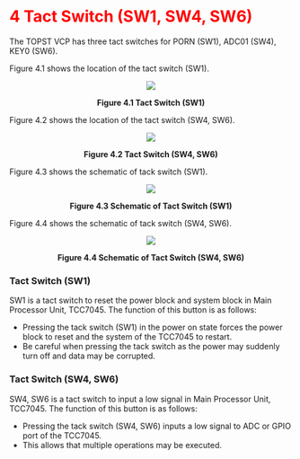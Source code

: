 <h1 style="color:red">
  4 Tact Switch (SW1, SW4, SW6)
</h1>


The TOPST VCP has three tact switches for PORN (SW1), ADC01 (SW4), KEY0 (SW6).  

Figure 4.1 shows the location of the tact switch (SW1).  
<p align="center"><img src="https://github.com/Topst-Dev/Documentation/assets/161264431/6b1f58e9-403e-4198-affc-802f54b9047c"</p>  
<p align="center"><strong>Figure 4.1 Tact Switch (SW1)</strong></p>


Figure 4.2 shows the location of the tact switch (SW4, SW6).
<p align="center"><img src="https://github.com/Topst-Dev/Documentation/assets/161264431/c36b6b47-a028-426e-ad21-ec2f05cc7cd8"</p>
<p align="center"><strong>Figure 4.2 Tact Switch (SW4, SW6)</strong></p>



Figure 4.3 shows the schematic of tack switch (SW1).
<p align="center"><img src="https://github.com/Topst-Dev/Documentation/assets/161264431/8ff11f85-39a5-42cc-827c-32b92b2b6a6e"></p>  
<p align="center"><strong>Figure 4.3 Schematic of Tact Switch (SW1)</strong></p>


Figure 4.4 shows the schematic of tack switch (SW4, SW6).
<p align="center"><img src="https://github.com/Topst-Dev/Documentation/assets/161264431/d0fe379c-3828-457c-9b2a-d38106b32416"</p>
<p align="center"><strong>Figure 4.4 Schematic of Tact Switch (SW4, SW6)</strong>


### Tact Switch (SW1)  
SW1 is a tact switch to reset the power block and system block in Main Processor Unit, TCC7045. The function of this button is as follows:  
- Pressing the tack switch (SW1) in the power on state forces the power block to reset and the system of the TCC7045 to restart.
-  Be careful when pressing the tack switch as the power may suddenly turn off and data may be corrupted.


### Tact Switch (SW4, SW6)
SW4, SW6 is a tact switch to input a low signal in Main Processor Unit, TCC7045. The function of this button is as follows:  
- Pressing the tack switch (SW4, SW6) inputs a low signal to ADC or GPIO port of the TCC7045.
- This allows that multiple operations may be executed.
